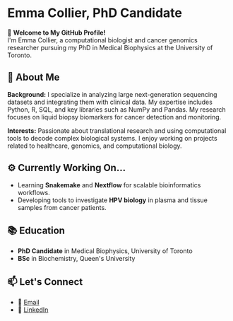 # Emma Collier, PhD Candidate  
🏡 **Welcome to My GitHub Profile!**  
I'm Emma Collier, a computational biologist and cancer genomics researcher pursuing my PhD in Medical Biophysics at the University of Toronto.

## 🌊 About Me  
**Background:** I specialize in analyzing large next-generation sequencing datasets and integrating them with clinical data. My expertise includes Python, R, SQL, and key libraries such as NumPy and Pandas. My research focuses on liquid biopsy biomarkers for cancer detection and monitoring.  

**Interests:** Passionate about translational research and using computational tools to decode complex biological systems. I enjoy working on projects related to healthcare, genomics, and computational biology.  

## ⚙️ Currently Working On...  
- Learning **Snakemake** and **Nextflow** for scalable bioinformatics workflows.  
- Developing tools to investigate **HPV biology** in plasma and tissue samples from cancer patients.  

## 📚 Education  
- **PhD Candidate** in Medical Biophysics, University of Toronto  
- **BSc** in Biochemistry, Queen's University  

## 📫 Let's Connect  
- 📧 [Email](mailto:colliere28@gmail.com) 
- 🔗 [LinkedIn](https://www.linkedin.com/in/emma-collier-a9562215b/)  

